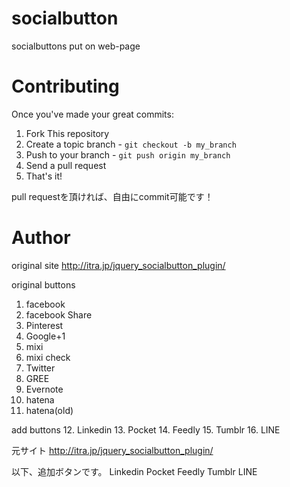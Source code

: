 socialbutton
============

socialbuttons put on web-page

Contributing
============
Once you've made your great commits:

1. Fork This repository
2. Create a topic branch - `git checkout -b my_branch`
3. Push to your branch - `git push origin my_branch`
4. Send a pull request
5. That's it!

pull requestを頂ければ、自由にcommit可能です！

Author
======

original site
http://itra.jp/jquery_socialbutton_plugin/

original buttons
1. facebook
2. facebook Share
3. Pinterest
4. Google+1
5. mixi
6. mixi check
7. Twitter
8. GREE
9. Evernote
10. hatena
11. hatena(old)

add buttons
12. Linkedin
13. Pocket
14. Feedly
15. Tumblr
16. LINE


元サイト
http://itra.jp/jquery_socialbutton_plugin/

以下、追加ボタンです。
Linkedin
Pocket
Feedly
Tumblr
LINE

